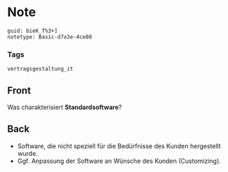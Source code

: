 # Note
```
guid: bieK_T%3+]
notetype: Basic-d7a3e-4ce08
```

### Tags
```
vertragsgestaltung_it
```

## Front
Was charakterisiert <b>Standardsoftware</b>?

## Back
<ul>
  <li>Software, die nicht speziell für die Bedürfnisse des Kunden
  hergestellt wurde.
  <li>Ggf. Anpassung der Software an Wünsche des Kunden
  (Customizing).
</ul>
